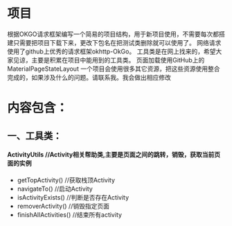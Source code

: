 # 项目
 根据OKGO请求框架编写一个简易的项目结构，用于新项目使用，不需要每次都搭建只需要把项目下载下来，更改下包名在把测试类删除就可以使用了。
 网络请求使用了github上优秀的请求框架okhttp-OkGo。
 工具类是在网上找来的，希望大家见谅，主要是积累在项目中能用到的工具类。
 页面加载使用GitHub上的MaterialPageStateLayout
 一个项目会使用很多其它资源，把这些资源使用整合完成的，如果涉及什么的问题。请联系我。我会做出相应修改

# 内容包含：
## 一、工具类：
#### ActivityUtils   //Activity相关帮助类,主要是页面之间的跳转，销毁，获取当前页面的实例
* getTopActivity() //获取栈顶Activity
* navigateTo()  //启动Activity
* isActivityExists() //判断是否存在Activity
* removerActivity()  //销毁指定页面
* finishAllActivities()  //结束所有activity
